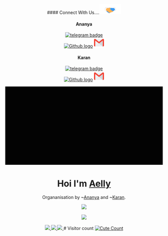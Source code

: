 
<div align="center">
#### Connect With Us....<img src="https://github.com/anunicn47/anunicn47/blob/main/Assets/Handshake.gif" height="32px">



#### Ananya
[![telegram badge](https://img.shields.io/badge/Telegram-30302f?style=flat&logo=telegram)](https://t.me/an_unic_orn_47)<br>
[<img src="https://github.githubassets.com/images/modules/logos_page/GitHub-Mark.png" alt="Github logo" width="34">](https://github.com/anunicn47) [<img 
src="https://github.com/anunicn47/anunicn47/blob/main/Assets/Gmail.svg" alt="Gmail logo" height="32">]( mailto:itsme.ananya47@gmail.com )
#### Karan
[![telegram badge](https://img.shields.io/badge/Telegram-30302f?style=flat&logo=telegram)](https://t.me/kkara9009)<br>
[<img src="https://github.githubassets.com/images/modules/logos_page/GitHub-Mark.png" alt="Github logo" width="34">](https://github.com/kkara9009) [<img 
src="https://github.com/anunicn47/anunicn47/blob/main/Assets/Gmail.svg" alt="Gmail logo" height="32">]( mailto:kkara9009@gmail.com )





<div margin-left: 400px align="center" width="600">

<img src="https://github.com/anunicn47/anunicn47/blob/main/HEHECODE.gif" alt=" Hello <𝚌𝚘𝚍𝚎𝚛𝚜/> " width="1200" height="250"/>
</div>

<div align="center" width="50">
  <div align="center">
  <h1>Hoi I'm <a href="https://github.com/AellyRbot">Aelly</a></h1>
  <p>Organanisation by ~<a href="https://github.com/anunicn47">Ananya</a> and ~<a href="https://github.com/kkara9009">Karan</a>.</p>
</div>
</p>
<p align="center">
<img src="https://readme-typing-svg.herokuapp.com?color=1C71FA&width=420&lines=A+Passionate+Developers+From+India%E2%9C%8C%EF%B8%8F;Working+on+Backend%E2%9D%A4%EF%B8%8F;Working+on+Frontend%E2%9D%A4%EF%B8%8F;Better+Command+over+Telegram+and+Whatsapp%E2%9D%A4%EF%B8%8F">
</p>
<p align="center">
  <a href="https://t.me/an_unic_or_n47"><img src="https://telegra.ph//file/3c97c3d969dde31608d0c.jpg"></a>
  <p align="center">
<a href="https://telegram.me/kkara9009">
    <img src="https://img.shields.io/badge/Telegram-grey?style=for-the-badge&logo=telegram"/>
  </a>  
 </a>
  <a href="https://github.com/kkara9009">
    <img src="https://img.shields.io/github/followers/kkara9009?label=GitHub&logo=github&style=for-the-badge&color=blue"/>
  </a>
  <a href="https://github.com/anunicn47">
    <img src="https://img.shields.io/github/followers/anunicn47?label=GitHub&logo=github&style=for-the-badge&color=blue"/>
  </a>
# Visitor count
<a href="https://t.me/hodackaX"><img alt="Cute Count" src="https://count.getloli.com/get/@Aelly?theme=rule34" /></a>

